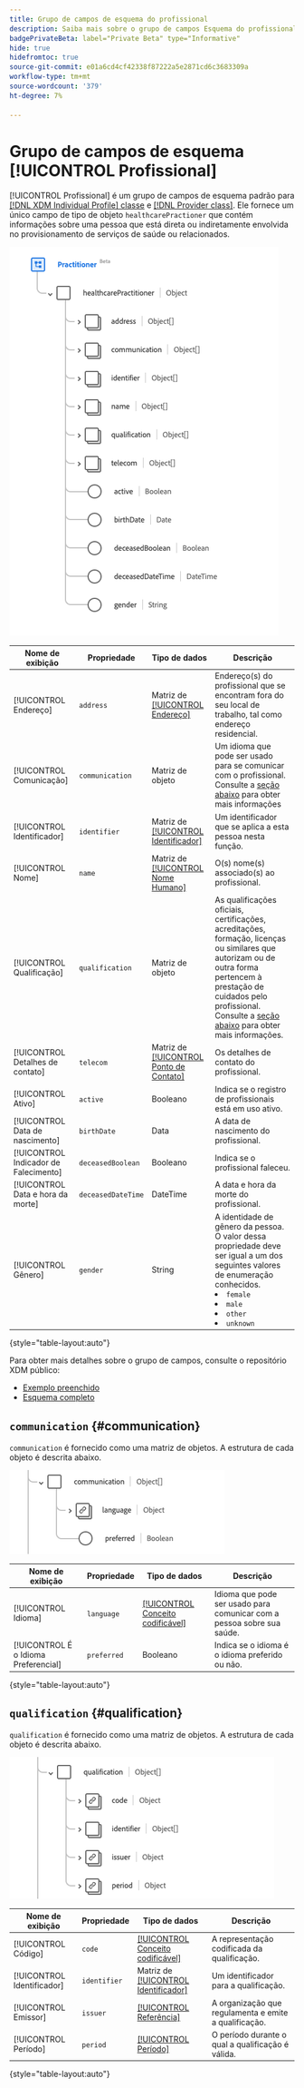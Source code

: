 ```yaml
---
title: Grupo de campos de esquema do profissional
description: Saiba mais sobre o grupo de campos Esquema do profissional.
badgePrivateBeta: label="Private Beta" type="Informative"
hide: true
hidefromtoc: true
source-git-commit: e01a6cd4cf42338f87222a5e2871cd6c3683309a
workflow-type: tm+mt
source-wordcount: '379'
ht-degree: 7%

---
```


# Grupo de campos de esquema [!UICONTROL Profissional]

[!UICONTROL Profissional] é um grupo de campos de esquema padrão para [[!DNL XDM Individual Profile] classe](../../classes/individual-profile.md) e [[!DNL Provider class]](../../classes/provider.md). Ele fornece um único campo de tipo de objeto `healthcarePractioner` que contém informações sobre uma pessoa que está direta ou indiretamente envolvida no provisionamento de serviços de saúde ou relacionados.

![Estrutura do grupo de campos](../../images/field-groups/healthcare-practitioner/practitioner.png)

| Nome de exibição | Propriedade | Tipo de dados | Descrição |
| --- | --- | --- | --- |
| [!UICONTROL Endereço] | `address` | Matriz de [[!UICONTROL Endereço]](../../data-types/healthcare/address.md) | Endereço(s) do profissional que se encontram fora do seu local de trabalho, tal como endereço residencial. |
| [!UICONTROL Comunicação] | `communication` | Matriz de objeto | Um idioma que pode ser usado para se comunicar com o profissional. Consulte a [seção abaixo](#communication) para obter mais informações |
| [!UICONTROL Identificador] | `identifier` | Matriz de [[!UICONTROL Identificador]](../../data-types/healthcare/identifier.md) | Um identificador que se aplica a esta pessoa nesta função. |
| [!UICONTROL Nome] | `name` | Matriz de [[!UICONTROL Nome Humano]](../../data-types/healthcare/human-name.md) | O(s) nome(s) associado(s) ao profissional. |
| [!UICONTROL Qualificação] | `qualification` | Matriz de objeto | As qualificações oficiais, certificações, acreditações, formação, licenças ou similares que autorizam ou de outra forma pertencem à prestação de cuidados pelo profissional. Consulte a [seção abaixo](#qualification) para obter mais informações. |
| [!UICONTROL Detalhes de contato] | `telecom` | Matriz de [[!UICONTROL Ponto de Contato]](../../data-types/healthcare/contact-point.md) | Os detalhes de contato do profissional. |
| [!UICONTROL Ativo] | `active` | Booleano | Indica se o registro de profissionais está em uso ativo. |
| [!UICONTROL Data de nascimento] | `birthDate` | Data | A data de nascimento do profissional. |
| [!UICONTROL Indicador de Falecimento] | `deceasedBoolean` | Booleano | Indica se o profissional faleceu. |
| [!UICONTROL Data e hora da morte] | `deceasedDateTime` | DateTime | A data e hora da morte do profissional. |
| [!UICONTROL Gênero] | `gender` | String | A identidade de gênero da pessoa. O valor dessa propriedade deve ser igual a um dos seguintes valores de enumeração conhecidos. <li> `female` </li> <li> `male` </li> <li> `other` </li> <li> `unknown`</li> |

{style="table-layout:auto"}

Para obter mais detalhes sobre o grupo de campos, consulte o repositório XDM público:

* [Exemplo preenchido](https://github.com/adobe/xdm/blob/master/extensions/industry/healthcare/fhir/fieldgroups/practitioner.example.1.json)
* [Esquema completo](https://github.com/adobe/xdm/blob/master/extensions/industry/healthcare/fhir/fieldgroups/practitioner.schema.json)

## `communication` {#communication}

`communication` é fornecido como uma matriz de objetos. A estrutura de cada objeto é descrita abaixo.

![estrutura de comunicação](../../images/field-groups/healthcare-practitioner/communication.png)

| Nome de exibição | Propriedade | Tipo de dados | Descrição |
| --- | --- | --- | --- |
| [!UICONTROL Idioma] | `language` | [[!UICONTROL Conceito codificável]](../../data-types/healthcare/codeable-concept.md) | Idioma que pode ser usado para comunicar com a pessoa sobre sua saúde. |
| [!UICONTROL É o Idioma Preferencial] | `preferred` | Booleano | Indica se o idioma é o idioma preferido ou não. |

{style="table-layout:auto"}

## `qualification` {#qualification}

`qualification` é fornecido como uma matriz de objetos. A estrutura de cada objeto é descrita abaixo.

![estrutura de qualificação](../../images/field-groups/healthcare-practitioner/qualification.png)

| Nome de exibição | Propriedade | Tipo de dados | Descrição |
| --- | --- | --- | --- |
| [!UICONTROL Código] | `code` | [[!UICONTROL Conceito codificável]](../../data-types/healthcare/codeable-concept.md) | A representação codificada da qualificação. |
| [!UICONTROL Identificador] | `identifier` | Matriz de [[!UICONTROL Identificador]](../../data-types/healthcare/identifier.md) | Um identificador para a qualificação. |
| [!UICONTROL Emissor] | `issuer` | [[!UICONTROL Referência]](../../data-types/healthcare/reference.md) | A organização que regulamenta e emite a qualificação. |
| [!UICONTROL Período] | `period` | [[!UICONTROL Período]](../../data-types/healthcare/period.md) | O período durante o qual a qualificação é válida. |

{style="table-layout:auto"}

